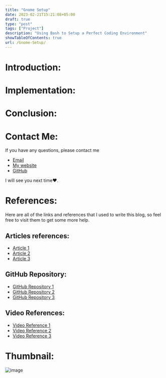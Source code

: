 ```yaml
---
title: "Gnome Setup"
date: 2023-02-21T15:21:08+05:00
draft: true
type: "post"
tags: ["Project"]
description: "Using Bash to Setup a Perfect Coding Environment"
showTableOfContents: true
url: /Gnome-Setup/
---
```


# Introduction:

# Implementation: 

# Conclusion:

# Contact Me:
If you have any questions, please contact me 
- [Email](mailto:99marafay@gmail.com)
- [My website](https://rafay99.info)
- [GitHub](github.com/rafay99-epic) 

I will see you next time❤️.

# References:
Here are all of the links and references that I used to write this blog, so feel free to visit them to get some more help.
## Articles references:
- [Article 1]()
- [Article 2]()
- [Article 3]()
## GitHub Repository:
- [GitHub Repository 1]()
- [GitHub Repository 2]()
- [GitHub Repository 3]()
## Video References:
- [Video Reference 1]()
- [Video Reference 2]()
- [Video Reference 3]()

# Thumbnail:
![image](/images/2023/)


